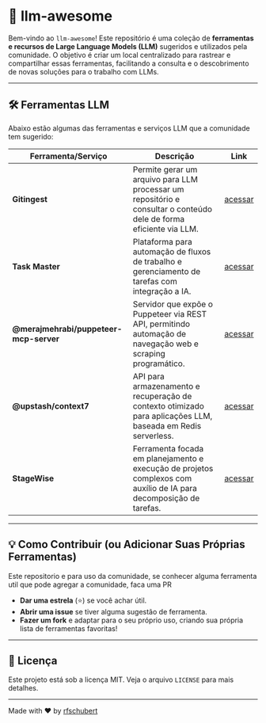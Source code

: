 # 🤖 llm-awesome

Bem-vindo ao `llm-awesome`! Este repositório é uma coleção de **ferramentas e recursos de Large Language Models (LLM)** sugeridos e utilizados pela comunidade. O objetivo é criar um local centralizado para rastrear e compartilhar essas ferramentas, facilitando a consulta e o descobrimento de novas soluções para o trabalho com LLMs.

---

## 🛠️ Ferramentas LLM

Abaixo estão algumas das ferramentas e serviços LLM que a comunidade tem sugerido:

| Ferramenta/Serviço                         | Descrição                                                                                              | Link                                                      |
|--------------------------------------------|--------------------------------------------------------------------------------------------------------|-----------------------------------------------------------|
| **Gitingest**                              | Permite gerar um arquivo para LLM processar um repositório e consultar o conteúdo dele de forma eficiente via LLM. | [acessar](https://gitingest.com/)          |
| **Task Master**                            | Plataforma para automação de fluxos de trabalho e gerenciamento de tarefas com integração a IA.         | [acessar](https://www.task-master.dev/) |
| **@merajmehrabi/puppeteer-mcp-server**     | Servidor que expõe o Puppeteer via REST API, permitindo automação de navegação web e scraping programático. | [acessar](https://www.npmjs.com/package/@merajmehrabi/puppeteer-mcp-server) |
| **@upstash/context7**                      | API para armazenamento e recuperação de contexto otimizado para aplicações LLM, baseada em Redis serverless. | [acessar](https://www.npmjs.com/package/@upstash/context7) |
| **StageWise**                              | Ferramenta focada em planejamento e execução de projetos complexos com auxílio de IA para decomposição de tarefas. | [acessar](https://stagewise.io/)            |
---

## 💡 Como Contribuir (ou Adicionar Suas Próprias Ferramentas)

Este repositorio e para uso da comunidade, se conhecer alguma ferramenta util que pode agregar a comunidade, faca uma PR

* **Dar uma estrela** (⭐) se você achar útil.
* **Abrir uma issue** se tiver alguma sugestão de ferramenta.
* **Fazer um fork** e adaptar para o seu próprio uso, criando sua própria lista de ferramentas favoritas!

---

## 📜 Licença

Este projeto está sob a licença MIT. Veja o arquivo `LICENSE` para mais detalhes.

---

Made with ❤️ by [rfschubert](https://github.com/rfschubert)
